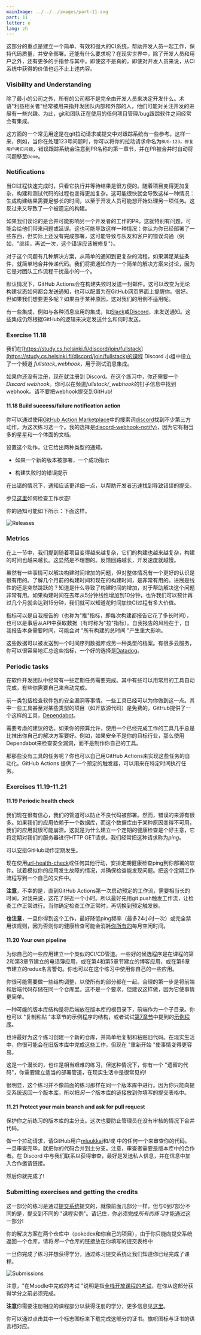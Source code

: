 ```yaml
---
mainImage: ../../../images/part-11.svg
part: 11
letter: e
lang: zh
---
```


<div class="content">

<!-- This part has focus on building a simple, effective, and robust CI system that helps developers to work together, maintain code quality, and deploy safely. What more could one possibly want? In the real world, there are more fingers in the pie than just developers and users. Even if that weren't true, even for developers, there's a lot more value to be gained from CI systems than just the things above.-->
 这部分的重点是建立一个简单、有效和强大的CI系统，帮助开发人员一起工作，保持代码质量，并安全部署。还能有什么要求呢？在现实世界中，除了开发人员和用户之外，还有更多的手指参与其中。即使这不是真的，即使对开发人员来说，从CI系统中获得的价值也远不止上述内容。

### Visibility and Understanding

<!-- In all but the smallest companies, decisions on what to develop are not made exclusively by developers. The term 'stakeholder' is often used to refer to people, both inside and outside the development team, who may have some interest in keeping an eye on the progress of the development. To this end, there are often integrations between git and whatever project management/bug tracking software the team is using.-->
 除了最小的公司之外，所有的公司都不是完全由开发人员来决定开发什么。术语"利益相关者"经常被用来指开发团队内部和外部的人，他们可能对关注开发的进展有一些兴趣。为此，git和团队正在使用的任何项目管理/bug跟踪软件之间经常会有集成。

<!-- A common use of this is to have some reference to the tracking system in git pull requests or commits. This way, for example, when you're working on issue number 123, you might name your pull request <code>BUG-123: Fix user copy issue</code> and the bug tracking system would notice the first part of the PR name and automatically move the issue to <code>Done</code> when the PR is merged.-->
 这方面的一个常见用途是在git拉动请求或提交中对跟踪系统有一些参考。这样一来，例如，当你在处理123号问题时，你可以将你的拉动请求命名为<code>BUG-123。修复用户拷贝问题</code>，错误跟踪系统会注意到PR名称的第一章节，并在PR被合并时自动将问题移至<code>Done</code>。

### Notifications

<!-- When the CI process finishes quickly, it can be convenient to just watch it execute and wait for the result. As projects become more complex, so too does the process of building and testing the code. This can quickly lead to a situation where it takes long enough to generate the build result that a developer may want to begin working on another task. This in turn leads to a forgotten build.-->
 当CI过程快速完成时，只看它执行并等待结果是很方便的。随着项目变得更加复杂，构建和测试代码的过程也变得更加复杂。这可能很快就会导致这样一种情况：生成构建结果需要足够长的时间，以至于开发人员可能想开始处理另一项任务。这反过来又导致了一个被遗忘的构建。

<!-- This is especially problematic if we're talking about merging PRs that may affect another developer's work, either causing problems or delays for them. This can also lead to a situation where you think you've deployed something but haven't actually finished a deployment, this can lead to mis-communication with teammates and customers (e.g. "Go ahead and try that again, the bug should be fixed").-->
 如果我们谈论的是合并可能影响另一个开发者的工作的PR，这就特别有问题，可能会给他们带来问题或延误。这也可能导致这样一种情况：你认为你已经部署了一些东西，但实际上还没有完成部署，这可能导致与队友和客户的错误沟通（例如，"继续，再试一次，这个错误应该被修复"）。

<!-- There are several solutions to this problem ranging from simple notifications to more complicated processes that simply merge passing code if certain conditions are met. We're going to discuss notifications as a simple solution since it's the one that interferes with the team workflow the least.-->
 对于这个问题有几种解决方案，从简单的通知到更复杂的流程，如果满足某些条件，就简单地合并传递代码。我们将把通知作为一个简单的解决方案来讨论，因为它是对团队工作流程干扰最小的一个。

<!-- By default, GitHub Actions sends an email on a build failure. This can be changed to send notifications regardless of build status and can also be configured to alert you on the GitHub web interface. Great. But what if we want more. What if for whatever reason this doesn't work for our use case.-->
 默认情况下，GitHub Actions会在构建失败时发送一封邮件。这可以改变为无论构建状态如何都会发送通知，也可以配置为在GitHub网页界面上提醒你。很好。但如果我们想要更多呢？如果由于某种原因，这对我们的用例不适用呢。

<!-- There are integrations for example to various messaging applications such as [Slack](https://slack.com/intl/en-fi/) or [Discord](https://discord.com/), to send notifications. These integrations still decide what to send and when to send it based on logic from GitHub.-->
 有一些集成，例如与各种消息应用的集成，如[Slack](https://slack.com/intl/en-fi/)或[Discord](https://discord.com/)，来发送通知。这些集成仍然根据GitHub的逻辑来决定发送什么和何时发送。

</div>

<div class="tasks">

### Exercise 11.18

<!-- We have set up a channel <i>fullstack\_webhook</i> to the course Discord group at [https://study.cs.helsinki.fi/discord/join/fullstack](https://study.cs.helsinki.fi/discord/join/fullstack) for testing a messaging integration.-->
 我们在[https://study.cs.helsinki.fi/discord/join/fullstack](https://study.cs.helsinki.fi/discord/join/fullstack)的课程 Discord 小组中设立了一个频道 <i>fullstack\_webhook</i>，用于测试消息集成。

<!-- Register now to Discord if you have not already done that. You will also need a <i>Discord webhook</i> in this exercise. You find the webhook in the pinned message of the channel <i>fullstack\_webhook</i>. Please do not commit the webhook to GitHub!-->
 如果你还没有注册，现在就注册到 Discord。在这个练习中，你还需要一个<i>Discord webhook</i>。你可以在频道<i>fullstack/_webhook</i>的钉子信息中找到webhook。请不要把webhook提交到GitHub!

#### 11.18 Build success/failure notification action

<!-- You can find quite a few of third party actions from [GitHub Action Marketplace](https://github.com/marketplace?type=actions) by using the search phrase [discord](https://github.com/marketplace?type=actions&query=discord). Pick one for this exercise. My choice was [discord-webhook-notify)](https://github.com/marketplace/actions/discord-webhook-notify) since it has quite many stars and a decent documentation.-->
 你可以通过使用[GitHub Action Marketplace](https://github.com/marketplace?type=actions)中的搜索词[discord](https://github.com/marketplace?type=actions&query=discord)找到不少第三方动作。为这次练习选一个。我的选择是[discord-webhook-notify)](https://github.com/marketplace/actions/discord-webhook-notify)，因为它有相当多的星星和一个体面的文档。

<!-- Setup the action so that it gives two types of notifications:-->
 设置这个动作，让它给出两种类型的通知。
<!-- - A success indication if a new version gets deployed-->
 - 如果一个新的版本被部署，一个成功指示
<!-- - An error indication if a build fails-->
 - 构建失败时的错误提示

<!-- In the case of an error, the notification should be a bit more verbose to help developers finding quickly which is the commit that caused it.-->
 在出错的情况下，通知应该更详细一点，以帮助开发者迅速找到导致错误的提交。

<!-- See [here](https://docs.github.com/en/actions/learn-github-actions/expressions#status-check-functions) how to check the job status!-->
 参见[这里](https://docs.github.com/en/actions/learn-github-actions/expressions#status-check-functions)如何检查工作状态!

<!-- Your notifications may look like the following:-->
 你的通知可能如下所示：下面这样。

![Releases](../../images/11/20x.png)

</div>

<div class="content">

### Metrics

<!-- In the previous section, we mentioned that as projects get more complicated, so too, do their builds, and the duration of the builds increases. That's obviously not ideal: The longer the feedback loop, the slower the development.-->
 在上一节中，我们提到随着项目变得越来越复杂，它们的构建也越来越复杂，构建的时间也越来越长。这显然是不理想的。反馈回路越长，开发速度就越慢。

<!-- While there are things that can be done about this increase in build times, it's useful to have a better view of the overall picture. It's useful to know how long a build took a few months ago versus how long it takes now. Was the progression linear or did it suddenly jump? Knowing what caused the increase in build time can be very useful in helping to solve it. If the build time increased linearly from 5 minutes to 10 minutes over the last year, maybe we can expect it to take another few months to get to 15 minutes and we have an idea of how much value there is in spending time speeding up the CI process.-->
 虽然有一些事情可以解决构建时间增加的问题，但对整体情况有一个更好的认识是很有用的。了解几个月前的构建时间和现在的构建时间，是非常有用的。进展是线性的还是突然跳跃的？知道是什么导致了构建时间的增加，对于帮助解决这个问题非常有用。如果构建时间在去年从5分钟线性增加到10分钟，也许我们可以预计再过几个月就会达到15分钟，我们就可以知道花时间加快CI过程有多大价值。

<!-- Metrics can either be self-reported (also called 'push' metrics, where each build reports how long it took) or the data can be fetched from the API afterward (sometimes called 'pull' metrics). The risk with self-reporting is that the self-reporting itself takes time and may have a significant impact on "total time taken for all builds".-->
 指标可以是自我报告的（也称为"推"指标，即每次构建都报告它花了多长时间），也可以是事后从API中获取数据（有时称为"拉"指标）。自我报告的风险在于，自我报告本身需要时间，可能会对 "所有构建的总时间 "产生重大影响。

<!-- This data can be sent to a time-series database or to an archive of another type. There are plenty of cloud services where you can easily aggregate the metrics, one good option is [Datadog](https://www.datadoghq.com/).-->
 这些数据可以被发送到一个时间序列数据库或另一种类型的档案。有很多云服务，你可以很容易地汇总这些指标，一个好的选择是[Datadog](https://www.datadoghq.com/)。

### Periodic tasks

<!-- There are often periodic tasks that need to be done in a software development team. Some of these can be automated with commonly available tools and some you will need to automate yourself.-->
在软件开发团队中经常有一些定期任务需要完成。其中有些可以用常用的工具自动完成，有些你需要自己来自动完成。

<!-- The former category includes things like checking packages for security vulnerabilities. Several tools can already do this for you. Some of these tools would even be free for certain types (e.g. open source) projects. GitHub provides one such tool, [Dependabot](https://dependabot.com/).-->
前一类包括检查软件包的安全漏洞等事情。一些工具已经可以为你做到这一点。其中一些工具甚至对某些类型的项目（如开放源代码）是免费的。GitHub提供了一个这样的工具，[Dependabot](https://dependabot.com/)。

<!-- Words of advice to consider: If your budget allows it, it's almost always better to use a tool that already does the job than to roll your own solution. If security isn't the industry you're aiming for, for example, use Dependabot to check for security vulnerabilities instead of making your own tool.-->
 需要考虑的建议的话。如果你的预算允许，使用一个已经完成工作的工具几乎总是比推出你自己的解决方案要好。例如，如果安全不是你的目标行业，那么使用Dependabot来检查安全漏洞，而不是制作你自己的工具。

<!-- What about the tasks that don't have a tool? You can automate these yourself with GitHub Actions too. GitHub Actions provides a scheduled trigger that can be used to execute a task at a particular time.-->
 那那些没有工具的任务呢？你也可以自己用GitHub Actions来实现这些任务的自动化。GitHub Actions 提供了一个预定的触发器，可以用来在特定时间执行任务。

</div>

<div class="tasks">

### Exercises 11.19-11.21

#### 11.19 Periodic health check

<!-- We are pretty confident now that our pipeline prevents bad code from being deployed. However, there are many sources of errors. If our application would e.g. depend on a database that would for some reason become unavailable, our application would most likely crash. That's why it would be a good idea to set up <i>a periodic health check</i> that would regularly do an HTTP GET request to our server. We quite often refer to this kind of request as a <i>ping</i>.-->
 我们现在很有信心，我们的管道可以防止不良代码被部署。然而，错误的来源有很多。如果我们的应用依赖于一个数据库，而这个数据库由于某种原因变得不可用，我们的应用就很可能崩溃。这就是为什么建立一个定期的健康检查<i></i>是个好主意，它将定期对我们的服务器进行HTTP GET请求。我们经常把这种请求称为<i>ping</i>。

<!-- It is possible to [schedule](https://docs.github.com/en/actions/using-workflows/events-that-trigger-workflows#schedule) GitHub actions to happen regularly.-->
可以[安排](https://docs.github.com/en/actions/using-workflows/events-that-trigger-workflows#schedule)GitHub动作定期发生。

<!-- Use now the action [url-health-check](https://github.com/marketplace/actions/url-health-check) or any other alternative and schedule a periodic health check ping to your deployed software. Try to simulate a situation where your application breaks down and ensure that the check detects the problem. Write this periodic workflow to an own file.-->
现在使用[url-health-check](https://github.com/marketplace/actions/url-health-check)或任何其他行动，安排定期健康检查ping到你部署的软件。试着模拟你的应用发生故障的情况，并确保检查能发现问题。把这个定期工作流程写到一个自己的文件中。

<!-- **Note** that unfortunately it takes quite long until GitHub Actions starts the scheduled workflow for the first time. For me, it took nearly one hour. So it might be a good idea to get the check working firstly by triggering the workflow with git push. When you are sure that the check is properly working, then switch to a scheduled trigger.-->
 **注意**，不幸的是，直到GitHub Actions第一次启动预定的工作流，需要相当长的时间。对我来说，这花了将近一个小时。所以最好先用git push触发工作流，让检查工作正常进行。当你确定检查工作正常时，再切换到预定触发器。

<!-- **Note also** that once you get this working, it is best to drop the ping frequency (to max once in 24 hours) or disable the rule altogether since otherways your health check may consume [all your](https://devcenter.heroku.com/articles/free-dyno-hours) monthly free hours.-->
 **也注意**，一旦你得到这个工作，最好降低ping频率（最多24小时一次）或完全禁用该规则，因为否则你的健康检查可能会消耗[你所有的](https://devcenter.heroku.com/articles/free-dyno-hours)每月空闲时间。

#### 11.20 Your own pipeline

<!-- Build a similar CI/CD-pipeline for some of your own applications. Some of the good candidates are the phonebook app that was built in parts 2 and 3 of the course, or the blogapp built in parts 4 and 5, or the redux anecdotes built in part 6. You may also use some app of your own for this exercise.-->
为你自己的一些应用建立一个类似的CI/CD管道。一些好的候选程序是在课程的第2和第3章节建立的电话簿应用，或在第4和第5章节建立的博客应用，或在第6章节建立的redux名言警句。你也可以在这个练习中使用你自己的一些应用。

<!-- You most likely need to do some restructuring to get all the pieces together. A logical first step is to store both the frontend and backend code in the same repository. This is not a requirement but it is recommended since it makes things much more simple.-->
你很可能需要做一些结构调整，以使所有的部分都在一起。合理的第一步是将前端和后端代码存储在同一个仓库里。这不是一个要求，但建议这样做，因为它使事情更简单。

<!-- One possible repository structure would be to have the backend at the root of the repository and the frontend as a subdirectory. You can also "copy paste" the structure of the example app of this part or try out the [example app](https://github.com/fullstack-hy2020/create-app) mentioned in [part 7](/en/part7/class_components_miscellaneous#frontend-and-backend-in-the-same-repository).-->
 一种可能的版本库结构是将后端放在版本库的根目录下，前端作为一个子目录。你也可以 "复制粘贴 "本章节的示例程序的结构，或者试试[第7章节](/en/part7/class_components_miscellaneous#frontend-and-backend-in-the-same-repository)中提到的[示例程序](https://github.com/fullstack-hy2020/create-app)。

<!-- It is perhaps best to create a new repository for this exercise and simply copy and paste the old code there. In real life, you most likely would do this all in the old repository but now "a fresh start" makes things easier.-->
 也许最好为这个练习创建一个新的仓库，并简单地复制和粘贴旧代码。在现实生活中，你很可能会在旧版本库中完成这些工作，但现在 "重新开始 "使事情变得更容易。

<!-- This is a long and perhaps quite a tough exercise, but this kind of situation where you have a "legacy code" and you need to build   proper deployment pipeline is quite common in real life!-->
这是一个漫长的，也许是相当艰难的练习，但这种情况下，你有一个 "遗留的代码"，你需要建立适当的部署管道，在现实生活中是很常见的!

<!-- Obviously, this exercise is not done in the same repository as the previous exercises. Since you can return only one repository to the submission system, put a link of the <i>other</i> repository to the one you fill into the submission form.-->
 很明显，这个练习并不像前面的练习那样在同一个版本库中进行。因为你只能向提交系统返回一个版本库，所以把<i>另一个</i>版本库的链接放到你填写的提交表格中。

#### 11.21 Protect your main branch and ask for pull request

<!-- Protect the main branch of the repository where you did the previous exercise. This time prevent also the administrators from merging the code without a review.-->
 保护你之前练习的版本库的主分支。这次也要防止管理员在没有审核的情况下合并代码。

<!-- Do a pull request and ask GitHub user [mluukkai](https://github.com/mluukkai) to review your code. Once the review is done, merge your code to the main branch. Note that the reviewer needs to be a collaborator in the repository. Ping us in Discord to get the review, it is best to send a private message and to include the collaboration invite link to the message.-->
 做一个拉动请求，请GitHub用户[mluukkai](https://github.com/mluukkai)和/或 中的任何一个来审查你的代码。一旦审查完毕，就把你的代码合并到主分支。注意，审查者需要是版本库中的合作者。在 Discord 中与我们联系以获得审查，最好是发送私人信息，并在信息中加入合作邀请链接。

<!-- Then you are done!-->
 然后你就完成了!

</div>

<div class="content">

### Submitting exercises and getting the credits

<!-- Exercises of this part are submitted via [the submissions system](https://studies.cs.helsinki.fi/stats/courses/fs-cicd) just like in the previous parts, but unlike parts 0 to 7, the submission goes to different "course instance". Remember that you have to finish <i>all the exercises</i> to pass this part!-->
 这一部分的练习是通过[提交系统](https://studies.cs.helsinki.fi/stats/courses/fs-cicd)提交的，就像前面几部分一样，但与0到7部分不同的是，提交到不同的 "课程实例"。请记住，你必须完成<i>所有的练习</i>才能通过这一部分!

<!-- Your solutions are in two repositories (pokedex and your own project), and since you can return only one repository to the submission system, put a link of the <i>other</i> repository to the one you fill into the submission form!-->
 你的解决方案在两个仓库中（pokedex和你自己的项目），由于你只能向提交系统返回一个仓库，请将<i>另一个</i>仓库的链接放在你填写的提交表格中

<!-- Once you have completed the exercises and want to get the credits, let us know through the exercise submission system that you have completed the course:-->
 一旦你完成了练习并想获得学分，通过练习提交系统让我们知道你已经完成了课程。

![Submissions](../../images/11/21.png)

<!-- Note that the "exam done in Moodle" note refers to the [Full Stack Open course's exam](/en/part0/general_info#sign-up-for-the-exam), which has to be completed before you can earn credits from this part.-->
 注意，"在Moodle中完成的考试 "说明是指[全栈开放课程的考试](/en/part0/general_info#sign-up-for-the-exam)，在你从这部分获得学分之前必须完成。

<!-- **Note** that you need a registration to the corresponding course part for getting the credits registered, see [here](/en/part0/general_info#parts-and-completion) for more information.-->
 **注意**你需要注册相应的课程部分以获得注册的学分，更多信息见[这里](/en/part0/general_info#parts-and-completion)。

<!-- You can download the certificate for completing this part by clicking one of the flag icons. The flag icon corresponds to the certificate's language.-->
 你可以通过点击其中一个标志图标来下载完成这部分的证书。旗帜图标与证书的语言相对应。

</div>
